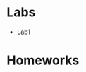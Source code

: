 # Labs
* [Lab1](https://github.com/mim-uw/rl-2023-24/blob/main/docs/RL_Lab_1_dynamic_programming_student_version.ipynb)


# Homeworks

